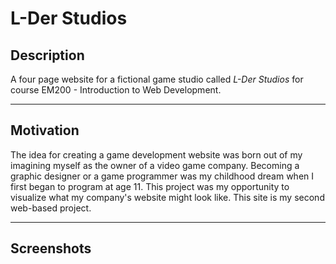 # L-Der Studios

## Description
A four page website for a fictional game studio called *L-Der Studios* for course EM200 - Introduction to Web Development. 

---
## Motivation                                                            
The idea for creating a game development website was born out of my imagining myself as the owner of a video game company.  Becoming a graphic designer or a game programmer was my childhood dream when I first began to program at age 11.  This project was my opportunity to visualize what my company's website might look like.  This site is my second web-based project.    

---
## Screenshots

                                       
                                                                              

